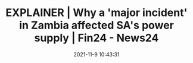 ---
"title": "EXPLAINER | Why a 'major incident' in Zambia affected SA's power supply | Fin24 - News24"
"date": "2021-11-9 10:43:31"
"feed_name": "GOOGLENEWSCONSTRUCTION"
"feed_website": "https://news.google.com/search?q=construction%2Bincident&hl=en-US&gl=US&ceid=US:en"
"feed_rss": "https://news.google.com/rss/search?q=construction%2Bincident&hl=en-US&gl=US&ceid=US:en"
"link": "https://www.news24.com/fin24/economy/eskom/explainer-why-a-major-incident-in-zambia-affected-sas-power-supply-20211109"
"source": "{'href': 'https://www.news24.com', 'title': 'News24'}"
"file": "_posts/2021-1-1-38c273876ffd36b301e47c3d2bb308ffeffb2118.md"
"accident": "0"
"drilling": "0"
"dead": "0"
"injured": "0"
"arrested": "0"
"place": "unknown place"
"where": "unknown site"
"causes": "unknown"
"place_uri": "unknown place"
---